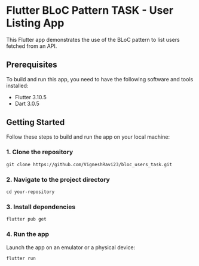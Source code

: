 # Flutter BLoC Pattern TASK - User Listing App

This Flutter app demonstrates the use of the BLoC pattern to list users fetched from an API.

## Prerequisites

To build and run this app, you need to have the following software and tools installed:

- Flutter 3.10.5
- Dart 3.0.5

## Getting Started

Follow these steps to build and run the app on your local machine:

### 1. Clone the repository
```
git clone https://github.com/VigneshRavi23/bloc_users_task.git
```

### 2. Navigate to the project directory
```
cd your-repository
```

### 3. Install dependencies
```
flutter pub get
```

### 4. Run the app
Launch the app on an emulator or a physical device:

```
flutter run
```
